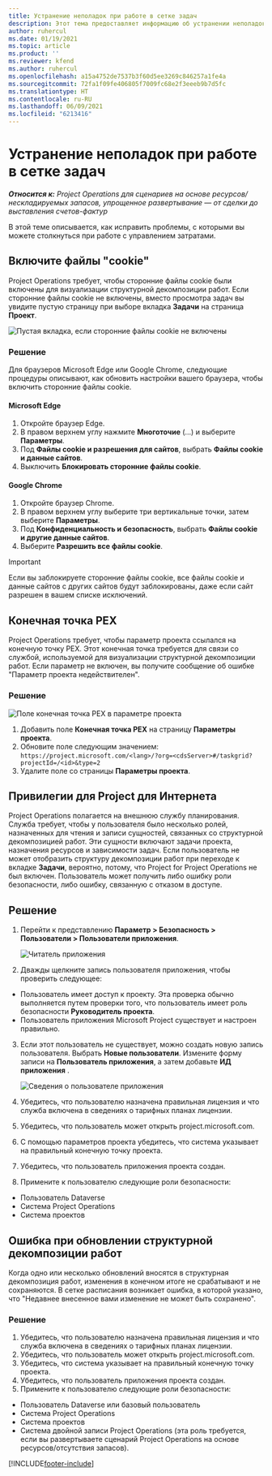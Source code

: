 ```yaml
---
title: Устранение неполадок при работе в сетке задач
description: Этот тема предоставляет информацию об устранении неполадок, необходимую при работе в сетке задач.
author: ruhercul
ms.date: 01/19/2021
ms.topic: article
ms.product: ''
ms.reviewer: kfend
ms.author: ruhercul
ms.openlocfilehash: a15a4752de7537b3f60d5ee3269c846257a1fe4a
ms.sourcegitcommit: 72fa1f09fe406805f7009fc68e2f3eeeb9b7d5fc
ms.translationtype: HT
ms.contentlocale: ru-RU
ms.lasthandoff: 06/09/2021
ms.locfileid: "6213416"
---
```

# <a name="troubleshoot-working-in-the-task-grid"></a>Устранение неполадок при работе в сетке задач 

_**Относится к:** Project Operations для сценариев на основе ресурсов/нескладируемых запасов, упрощенное развертывание — от сделки до выставления счетов-фактур_

В этой теме описывается, как исправить проблемы, с которыми вы можете столкнуться при работе с управлением затратами.

## <a name="enable-cookies"></a>Включите файлы "cookie"

Project Operations требует, чтобы сторонние файлы cookie были включены для визуализации структурной декомпозиции работ. Если сторонние файлы cookie не включены, вместо просмотра задач вы увидите пустую страницу при выборе вкладка **Задачи** на страница **Проект**.

![Пустая вкладка, если сторонние файлы cookie не включены](media/blankschedule.png)


### <a name="workaround"></a>Решение
Для браузеров Microsoft Edge или Google Chrome, следующие процедуры описывают, как обновить настройки вашего браузера, чтобы включить сторонние файлы cookie.

#### <a name="microsoft-edge"></a>Microsoft Edge

1. Откройте браузер Edge.
2. В правом верхнем углу нажмите **Многоточие** (...) и выберите **Параметры**.
3. Под **Файлы cookie и разрешения для сайтов**, выбрать **Файлы cookie и данные сайтов**.
4. Выключить **Блокировать сторонние файлы cookie**.

#### <a name="google-chrome"></a>Google Chrome

1. Откройте браузер Chrome.
2. В правом верхнем углу выберите три вертикальные точки, затем выберите **Параметры**.
3. Под **Конфиденциальность и безопасность**, выбрать **Файлы cookie и другие данные сайтов**.
4. Выберите **Разрешить все файлы cookie**.

> [!IMPORTANT]
> Если вы заблокируете сторонние файлы cookie, все файлы cookie и данные сайтов с других сайтов будут заблокированы, даже если сайт разрешен в вашем списке исключений.

## <a name="pex-endpoint"></a>Конечная точка PEX

Project Operations требует, чтобы параметр проекта ссылался на конечную точку PEX. Этот конечная точка требуется для связи со службой, используемой для визуализации структурной декомпозиции работ. Если параметр не включен, вы получите сообщение об ошибке "Параметр проекта недействителен". 

### <a name="workaround"></a>Решение
 ![Поле конечная точка PEX в параметре проекта](media/projectparameter.png)

1. Добавить поле **Конечная точка PEX** на страницу **Параметры проекта**.
2. Обновите поле следующим значением: `https://project.microsoft.com/<lang>/?org=<cdsServer>#/taskgrid?projectId=/<id>&type=2`
3. Удалите поле со страницы **Параметры проекта**.

## <a name="privileges-for-project-for-the-web"></a>Привилегии для Project для Интернета

Project Operations полагается на внешнюю службу планирования. Служба требует, чтобы у пользователя было несколько ролей, назначенных для чтения и записи сущностей, связанных со структурной декомпозицией работ. Эти сущности включают задачи проекта, назначения ресурсов и зависимости задач. Если пользователь не может отобразить структуру декомпозиции работ при переходе к вкладке **Задачи**, вероятно, потому, что Project for Project Operations не был включен. Пользователь может получить либо ошибку роли безопасности, либо ошибку, связанную с отказом в доступе.


## <a name="workaround"></a>Решение

1. Перейти к представлению **Параметр > Безопасность > Пользователи > Пользователи приложения**.  

   ![Читатель приложения](media/applicationuser.jpg)
   
2. Дважды щелкните запись пользователя приложения, чтобы проверить следующее:

 - Пользователь имеет доступ к проекту. Эта проверка обычно выполняется путем проверки того, что пользователь имеет роль безопасности **Руководитель проекта**.
 - Пользователь приложения Microsoft Project существует и настроен правильно.
 
3. Если этот пользователь не существует, можно создать новую запись пользователя. Выбрать **Новые пользователи**. Измените форму записи на **Пользователь приложения**, а затем добавьте **ИД приложения** .

   ![Сведения о пользователе приложения](media/applicationuserdetails.jpg)

4. Убедитесь, что пользователю назначена правильная лицензия и что служба включена в сведениях о тарифных планах лицензии.
5. Убедитесь, что пользователь может открыть project.microsoft.com.
6. С помощью параметров проекта убедитесь, что система указывает на правильный конечную точку проекта.
7. Убедитесь, что пользователь приложения проекта создан.
8. Примените к пользователю следующие роли безопасности:

  - Пользователь Dataverse
  - Система Project Operations
  - Система проектов

## <a name="error-when-updating-the-work-breakdown-structure"></a>Ошибка при обновлении структурной декомпозиции работ

Когда одно или несколько обновлений вносятся в структурная декомпозиция работ, изменения в конечном итоге не срабатывают и не сохраняются. В сетке расписания возникает ошибка, в которой указано, что "Недавнее внесенное вами изменение не может быть сохранено".

### <a name="workaround"></a>Решение

1. Убедитесь, что пользователю назначена правильная лицензия и что служба включена в сведениях о тарифных планах лицензии.
2. Убедитесь, что пользователь может открыть project.microsoft.com.
3. Убедитесь, что система указывает на правильный конечную точку проекта.
4. Убедитесь, что пользователь приложения проекта создан.
5. Примените к пользователю следующие роли безопасности:
  
  - Пользователь Dataverse или базовый пользователь
  - Система Project Operations
  - Система проектов
  - Система двойной записи Project Operations (эта роль требуется, если вы развертываете сценарий Project Operations на основе ресурсов/отсутствия запасов).


[!INCLUDE[footer-include](../includes/footer-banner.md)]
